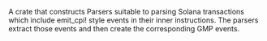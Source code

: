 A crate that constructs Parsers suitable to parsing Solana transactions which include emit_cpi! style events in their inner instructions. The parsers extract those events and then create the corresponding GMP events.